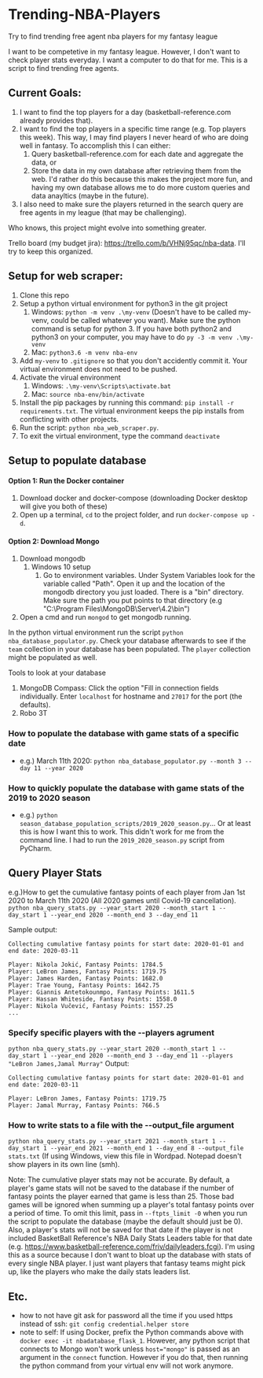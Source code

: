 # Trending-NBA-Players
Try to find trending free agent nba players for my fantasy league

I want to be competetive in my fantasy league. However, I don't want to check player stats everyday.
I want a computer to do that for me. This is a script to find trending free agents.

## Current Goals:
 1. I want to find the top players for a day (basketball-reference.com already provides that).
 2. I want to find the top players in a specific time range (e.g. Top players this week). This way, I may find players I never
    heard of who are doing well in fantasy. To accomplish this I can either:
    1. Query basketball-reference.com for each date and aggregate the data, or 
    2. Store the data in my own database after retrieving them from the web. I'd rather do this because this makes the project more fun, and having my own database allows me to do more custom queries and data anayltics (maybe in the future). 
 3. I also need to make sure the players returned in the search query are free agents in my league (that may be challenging).

Who knows, this project might evolve into something greater.

Trello board (my budget jira): https://trello.com/b/VHNj95qc/nba-data. I'll try to keep this organized.

## Setup for web scraper:
1. Clone this repo
2. Setup a python virtual environment for python3 in the git project
    1. Windows: `python -m venv .\my-venv` (Doesn't have to be called my-venv, could be called whatever you want). Make sure the python command is setup for python 3. If you have both python2 and python3 on your computer, you may have to do `py -3 -m venv .\my-venv`
    2. Mac: `python3.6 -m venv nba-env`
3. Add `my-venv` to `.gitignore` so that you don't accidently commit it. Your virtual environment does not need to be pushed.
4. Activate the virual environment
    1. Windows: `.\my-venv\Scripts\activate.bat`
    2. Mac: `source nba-env/bin/activate`
5. Install the pip packages by running this command: `pip install -r requirements.txt`. The virtual environment keeps the pip installs from conflicting with other projects.
6. Run the script: `python nba_web_scraper.py`.
7. To exit the virtual environment, type the command `deactivate`

## Setup to populate database
#### Option 1: Run the Docker container
1. Download docker and docker-compose (downloading Docker desktop will give you both of these)
2. Open up a terminal, `cd` to the project folder, and run `docker-compose up -d`.
#### Option 2: Download Mongo
1. Download mongodb
    1. Windows 10 setup
        1. Go to environment variables. Under System Variables look for the variable called "Path". Open it up and the location of the mongodb directory you just loaded. There is a "bin" directory. Make sure the path you put points to that directory (e.g "C:\Program Files\MongoDB\Server\4.2\bin")
2. Open a cmd and run `mongod` to get mongodb running.

In the python virtual environment run the script `python nba_database_populator.py`. Check your database afterwards to see if the `team` collection in your database has been populated. The `player` collection might be populated as well.

Tools to look at your database
1. MongoDB Compass: Click the option "Fill in connection fields individually. Enter `localhost` for hostname and `27017` for the port (the defaults).
2. Robo 3T

### How to populate the database with game stats of a specific date
  - e.g.) March 11th 2020: `python nba_database_populator.py --month 3 --day 11 --year 2020`
  
### How to quickly populate the database with game stats of the 2019 to 2020 season
  - e.g.) `python season_database_population_scripts/2019_2020_season.py`... Or at least this is how I want this to work. This didn't work for me from the command line. I had to run the `2019_2020_season.py` script from PyCharm.
  
## Query Player Stats
e.g.)How to get the cumulative fantasy points of each player from Jan 1st 2020 to March 11th 2020 (All 2020 games until Covid-19 cancellation). 
```python nba_query_stats.py --year_start 2020 --month_start 1 --day_start 1 --year_end 2020 --month_end 3 --day_end 11```

Sample output:
```
Collecting cumulative fantasy points for start date: 2020-01-01 and end date: 2020-03-11

Player: Nikola Jokić, Fantasy Points: 1784.5
Player: LeBron James, Fantasy Points: 1719.75
Player: James Harden, Fantasy Points: 1682.0
Player: Trae Young, Fantasy Points: 1642.75
Player: Giannis Antetokounmpo, Fantasy Points: 1611.5
Player: Hassan Whiteside, Fantasy Points: 1558.0
Player: Nikola Vučević, Fantasy Points: 1557.25
...
```

### Specify specific players with the --players agrument
```python nba_query_stats.py --year_start 2020 --month_start 1 --day_start 1 --year_end 2020 --month_end 3 --day_end 11 --players "LeBron James,Jamal Murray"```
Output:
```
Collecting cumulative fantasy points for start date: 2020-01-01 and end date: 2020-03-11

Player: LeBron James, Fantasy Points: 1719.75
Player: Jamal Murray, Fantasy Points: 766.5
```

### How to write stats to a file with the --output_file argument
```python nba_query_stats.py --year_start 2021 --month_start 1 --day_start 1 --year_end 2021 --month_end 1 --day_end 8 --output_file stats.txt```
(If using Windows, view this file in Wordpad. Notepad doesn't show players in its own line (smh).

Note: The cumulative player stats may not be accurate. By default, a player's game stats will not be saved to the database if the number of fantasy points the player earned that game is less than 25. Those bad games will be ignored when summing up a player's total fantasy points over a period of time. To omit this limit, pass in `--ftpts_limit -0` when you run the script to populate the database (maybe the default should just be 0). Also, a player's stats will not be saved for that date if the player is not included BasketBall Reference's NBA Daily Stats Leaders table for that date (e.g. https://www.basketball-reference.com/friv/dailyleaders.fcgi). I'm using this as a source because I don't want to bloat up the database with stats of every single NBA player. I just want players that fantasy teams might pick up, like the players who make the daily stats leaders list.

## Etc.
  - how to not have git ask for password all the time if you used https instead of ssh: `git config credential.helper store`
  - note to self: If using Docker, prefix the Python commands above with `docker exec -it nbadatabase_flask_1`. However, any python script that connects to Mongo won't work unless `host="mongo"` is passed as an argument in the `connect` function. However if you do that, then running the python command from your virtual env will not work anymore. 

